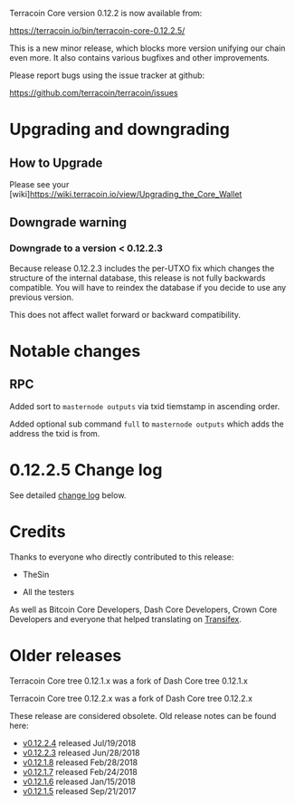 Terracoin Core version 0.12.2 is now available from:

  <https://terracoin.io/bin/terracoin-core-0.12.2.5/>

This is a new minor release, which blocks more version unifying our chain even more. It also contains various bugfixes and other improvements.

Please report bugs using the issue tracker at github:

  <https://github.com/terracoin/terracoin/issues>

Upgrading and downgrading
=========================

How to Upgrade
--------------

Please see your [wiki]<https://wiki.terracoin.io/view/Upgrading_the_Core_Wallet>

Downgrade warning
-----------------

### Downgrade to a version < 0.12.2.3

Because release 0.12.2.3 includes the per-UTXO fix which changes the structure of the internal database, this release is not fully backwards compatible. You will have to reindex the database if you decide to use any previous version.

This does not affect wallet forward or backward compatibility.

Notable changes
===============

RPC
---

Added sort to `masternode outputs` via txid tiemstamp in ascending order.

Added optional sub command `full` to `masternode outputs` which adds the address the txid is from.

0.12.2.5 Change log
===================

See detailed [change log](https://github.com/terracoin/terracoin/compare/v0.12.2.4...terracoin:v0.12.2.5) below.

Credits
=======

Thanks to everyone who directly contributed to this release:

- TheSin

- All the testers

As well as Bitcoin Core Developers, Dash Core Developers, Crown Core Developers and everyone that helped translating on [Transifex](https://www.transifex.com/projects/p/terracoin/).

Older releases
==============

Terracoin Core tree 0.12.1.x was a fork of Dash Core tree 0.12.1.x

Terracoin Core tree 0.12.2.x was a fork of Dash Core tree 0.12.2.x

These release are considered obsolete. Old release notes can be found here:

- [v0.12.2.4](release-notes/release-notes-0.12.2.4.md) released Jul/19/2018
- [v0.12.2.3](release-notes/release-notes-0.12.2.3.md) released Jun/28/2018
- [v0.12.1.8](release-notes/release-notes-0.12.1.8.md) released Feb/28/2018
- [v0.12.1.7](release-notes/release-notes-0.12.1.7.md) released Feb/24/2018
- [v0.12.1.6](release-notes/release-notes-0.12.1.6.md) released Jan/15/2018
- [v0.12.1.5](release-notes/release-notes-0.12.1.5.md) released Sep/21/2017
